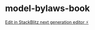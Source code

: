 # model-bylaws-book

[Edit in StackBlitz next generation editor ⚡️](https://stackblitz.com/~/github.com/ungabunga-q/model-bylaws-book)